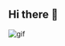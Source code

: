 ## Hi there 👋

<img scr="https://github.com/GWizard90/GWizard90/blob/main/ce351f9e3c272544768dd94411767547ba18785567cc698d5710e22263155188.gif" alt="gif" witdh="200">
